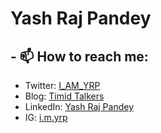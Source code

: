 # Yash Raj Pandey


<!--
**devYRPauli/devYRPauli** is a ✨ _special_ ✨ repository because its `README.md` (this file) appears on your GitHub profile.

Here are some ideas to get you started:

- 🔭 I’m currently working on ...
- 🌱 I’m currently learning ...
- 👯 I’m looking to collaborate on ...
- 🤔 I’m looking for help with ...
- 💬 Ask me about ...
- 😄 Pronouns: ...
- ⚡ Fun fact: ...
-->

## - 📫 How to reach me:
- Twitter: [I_AM_YRP](https://twitter.com/I_AM_YRP)
- Blog: [Timid Talkers](https://timidtalkers.weebly.com/)
- LinkedIn: [Yash Raj Pandey](https://www.linkedin.com/in/devyrpauli/)
- IG: [i.m.yrp](https://www.instagram.com/i.m.yrp/)
